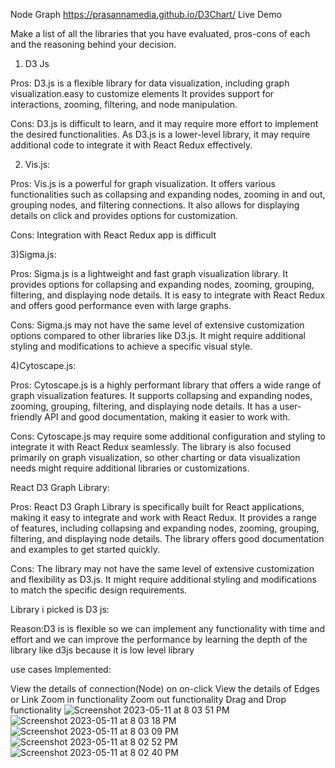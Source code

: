 Node Graph
https://prasannamedia.github.io/D3Chart/
Live Demo

Make a list of all the libraries
that you have evaluated, pros-cons of each and the reasoning behind your decision.

1) D3 Js

Pros: D3.js is a flexible library for data visualization, including graph visualization.easy to customize elements It provides  support for interactions, zooming, filtering, and node manipulation.

Cons: D3.js is difficult to learn, and it may require more effort to implement the desired functionalities. As D3.js is a lower-level library, it may require additional code to integrate it with React Redux effectively.


2) Vis.js:

Pros: Vis.js is a powerful for graph visualization. It offers various functionalities such as collapsing and expanding nodes, zooming in and out, grouping nodes, and filtering connections. It also allows for displaying details on click and provides options for customization.

Cons: Integration with React Redux app is difficult 

3)Sigma.js:

Pros: Sigma.js is a lightweight and fast graph visualization library. It provides options for collapsing and expanding nodes, zooming, grouping, filtering, and displaying node details. It is easy to integrate with React Redux and offers good performance even with large graphs.

Cons: Sigma.js may not have the same level of extensive customization options compared to other libraries like D3.js. It might require additional styling and modifications to achieve a specific visual style.


4)Cytoscape.js:

Pros: Cytoscape.js is a highly performant library that offers a wide range of graph visualization features. It supports collapsing and expanding nodes, zooming, grouping, filtering, and displaying node details. It has a user-friendly API and good documentation, making it easier to work with.

Cons: Cytoscape.js may require some additional configuration and styling to integrate it with React Redux seamlessly. The library is also focused primarily on graph visualization, so other charting or data visualization needs might require additional libraries or customizations.

React D3 Graph Library:

Pros: React D3 Graph Library is specifically built for React applications, making it easy to integrate and work with React Redux. It provides a range of features, including collapsing and expanding nodes, zooming, grouping, filtering, and displaying node details. The library offers good documentation and examples to get started quickly.

Cons: The library may not have the same level of extensive customization and flexibility as D3.js. It might require additional styling and modifications to match the specific design requirements.


 

 Library i picked is D3 js:

 Reason:D3 is is flexible so we can implement any functionality with time and effort and we can improve the performance by learning the depth of the library like d3js because it is low level library


use cases Implemented:

View the details of connection(Node) on on-click
View the details of Edges or Link
Zoom in functionality 
Zoom out functionality
Drag and Drop functionality
![Screenshot 2023-05-11 at 8 03 51 PM](https://github.com/prasannaMedia/D3Chart/assets/67369708/393924b3-5c99-4e4c-a370-64b9f42b9fc0)
![Screenshot 2023-05-11 at 8 03 18 PM](https://github.com/prasannaMedia/D3Chart/assets/67369708/d962fa33-d00c-43f0-8e3f-2f4758be4986)
![Screenshot 2023-05-11 at 8 03 09 PM](https://github.com/prasannaMedia/D3Chart/assets/67369708/c4f2017c-6b13-42ae-8dff-38046eb1bae6)
![Screenshot 2023-05-11 at 8 02 52 PM](https://github.com/prasannaMedia/D3Chart/assets/67369708/b5ea1960-7fc4-4fa4-ab6c-9cc18de5ffbf)
![Screenshot 2023-05-11 at 8 02 40 PM](https://github.com/prasannaMedia/D3Chart/assets/67369708/c8cb4e22-f02b-4133-9c32-d98ee27224bc)


